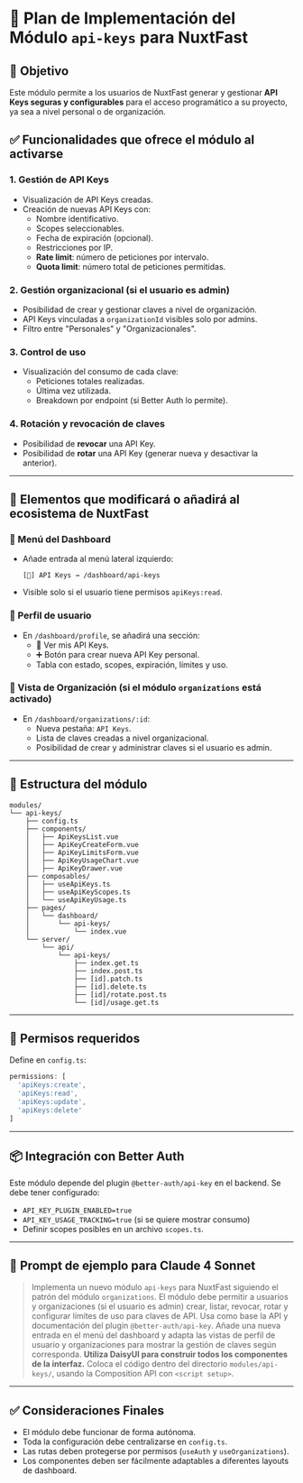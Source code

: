 # 🧩 Plan de Implementación del Módulo `api-keys` para NuxtFast

## 🧠 Objetivo

Este módulo permite a los usuarios de NuxtFast generar y gestionar **API Keys seguras y configurables** para el acceso programático a su proyecto, ya sea a nivel personal o de organización.

## ✅ Funcionalidades que ofrece el módulo al activarse

### 1. Gestión de API Keys
- Visualización de API Keys creadas.
- Creación de nuevas API Keys con:
  - Nombre identificativo.
  - Scopes seleccionables.
  - Fecha de expiración (opcional).
  - Restricciones por IP.
  - **Rate limit**: número de peticiones por intervalo.
  - **Quota limit**: número total de peticiones permitidas.

### 2. Gestión organizacional (si el usuario es admin)
- Posibilidad de crear y gestionar claves a nivel de organización.
- API Keys vinculadas a `organizationId` visibles solo por admins.
- Filtro entre "Personales" y "Organizacionales".

### 3. Control de uso
- Visualización del consumo de cada clave:
  - Peticiones totales realizadas.
  - Última vez utilizada.
  - Breakdown por endpoint (si Better Auth lo permite).

### 4. Rotación y revocación de claves
- Posibilidad de **revocar** una API Key.
- Posibilidad de **rotar** una API Key (generar nueva y desactivar la anterior).

---

## 🧩 Elementos que modificará o añadirá al ecosistema de NuxtFast

### 🔧 Menú del Dashboard
- Añade entrada al menú lateral izquierdo:
  ```
  [🔑] API Keys → /dashboard/api-keys
  ```
- Visible solo si el usuario tiene permisos `apiKeys:read`.

### 👤 Perfil de usuario
- En `/dashboard/profile`, se añadirá una sección:
  - 🔑 Ver mis API Keys.
  - ➕ Botón para crear nueva API Key personal.
  - Tabla con estado, scopes, expiración, límites y uso.

### 🏢 Vista de Organización (si el módulo `organizations` está activado)
- En `/dashboard/organizations/:id`:
  - Nueva pestaña: `API Keys`.
  - Lista de claves creadas a nivel organizacional.
  - Posibilidad de crear y administrar claves si el usuario es admin.

---

## 📁 Estructura del módulo

```
modules/
└── api-keys/
    ├── config.ts
    ├── components/
    │   ├── ApiKeysList.vue
    │   ├── ApiKeyCreateForm.vue
    │   ├── ApiKeyLimitsForm.vue
    │   ├── ApiKeyUsageChart.vue
    │   ├── ApiKeyDrawer.vue
    ├── composables/
    │   ├── useApiKeys.ts
    │   ├── useApiKeyScopes.ts
    │   └── useApiKeyUsage.ts
    ├── pages/
    │   └── dashboard/
    │       └── api-keys/
    │           └── index.vue
    └── server/
        └── api/
            └── api-keys/
                ├── index.get.ts
                ├── index.post.ts
                ├── [id].patch.ts
                ├── [id].delete.ts
                ├── [id]/rotate.post.ts
                └── [id]/usage.get.ts
```

---

## 🧪 Permisos requeridos

Define en `config.ts`:

```ts
permissions: [
  'apiKeys:create',
  'apiKeys:read',
  'apiKeys:update',
  'apiKeys:delete'
]
```

---

## 📦 Integración con Better Auth

Este módulo depende del plugin `@better-auth/api-key` en el backend. Se debe tener configurado:

- `API_KEY_PLUGIN_ENABLED=true`
- `API_KEY_USAGE_TRACKING=true` (si se quiere mostrar consumo)
- Definir scopes posibles en un archivo `scopes.ts`.

---

## 🧠 Prompt de ejemplo para Claude 4 Sonnet

> Implementa un nuevo módulo `api-keys` para NuxtFast siguiendo el patrón del módulo `organizations`. El módulo debe permitir a usuarios y organizaciones (si el usuario es admin) crear, listar, revocar, rotar y configurar límites de uso para claves de API. Usa como base la API y documentación del plugin `@better-auth/api-key`. Añade una nueva entrada en el menú del dashboard y adapta las vistas de perfil de usuario y organizaciones para mostrar la gestión de claves según corresponda. **Utiliza DaisyUI para construir todos los componentes de la interfaz.** Coloca el código dentro del directorio `modules/api-keys/`, usando la Composition API con `<script setup>`.

---

## ✅ Consideraciones Finales

- El módulo debe funcionar de forma autónoma.
- Toda la configuración debe centralizarse en `config.ts`.
- Las rutas deben protegerse por permisos (`useAuth` y `useOrganizations`).
- Los componentes deben ser fácilmente adaptables a diferentes layouts de dashboard.
